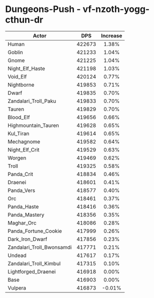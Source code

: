 # Dungeons-Push - vf-nzoth-yogg-cthun-dr
| Actor | DPS | Increase |
|---|:---:|:---:|
|Human|422673|1.38%|
|Goblin|421233|1.04%|
|Gnome|421225|1.04%|
|Night_Elf_Haste|421198|1.03%|
|Void_Elf|420124|0.77%|
|Nightborne|419853|0.71%|
|Dwarf|419835|0.70%|
|Zandalari_Troll_Paku|419833|0.70%|
|Tauren|419829|0.70%|
|Blood_Elf|419656|0.66%|
|Highmountain_Tauren|419628|0.65%|
|Kul_Tiran|419614|0.65%|
|Mechagnome|419582|0.64%|
|Night_Elf_Crit|419529|0.63%|
|Worgen|419469|0.62%|
|Troll|419325|0.58%|
|Panda_Crit|418834|0.46%|
|Draenei|418601|0.41%|
|Panda_Vers|418577|0.40%|
|Orc|418461|0.37%|
|Panda_Haste|418416|0.36%|
|Panda_Mastery|418356|0.35%|
|Maghar_Orc|418086|0.28%|
|Panda_Fortune_Cookie|417999|0.26%|
|Dark_Iron_Dwarf|417856|0.23%|
|Zandalari_Troll_Bwonsamdi|417771|0.21%|
|Undead|417617|0.17%|
|Zandalari_Troll_Kimbul|417315|0.10%|
|Lightforged_Draenei|416918|0.00%|
|Base|416903|0.00%|
|Vulpera|416873|-0.01%|
